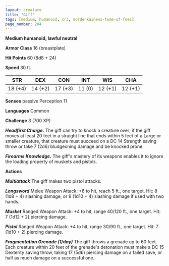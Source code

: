 ```yaml
---
layout: creature
title: "Giff"
tags: [medium, humanoid, cr3, mordenkainens-tome-of-foes]
page_number: 204
---
```


**Medium humanoid, lawful neutral**

**Armor Class** 16 (breastplate)

**Hit Points** 60  (8d8 + 24)

**Speed** 30 ft.

|   STR   |   DEX   |   CON   |   INT   |   WIS   |   CHA   |
|:-------:|:-------:|:-------:|:-------:|:-------:|:-------:|
| 18 (+4) | 14 (+2) | 17 (+3) | 11 (0) | 12 (+1) | 12 (+1) |

**Senses** passive Perception 11

**Languages** Common

**Challenge** 3 (700 XP)

***Headfirst Charge.*** The giff can try to knock a creature over; if the giff moves at least 20 feet in a straight line that ends within 5 feet of a Large or smaller creature, that creature must succeed on a DC 14 Strength saving throw or take 7 (2d6) bludgeoning damage and be knocked prone.

***Firearms Knowledge.*** The giff's mastery of its weapons enables it to ignore the loading property of muskets and pistols.

**Actions**

***Multiattack*** The giff makes two pistol attacks.

***Longsword*** Melee Weapon Attack: +6 to hit, reach 5 ft., one target. Hit: 8 (1d8 + 4) slashing damage, or 9 (1d10 + 4) slashing damage if used with two hands.

***Musket*** Ranged Weapon Attack: +4 to hit, range 40/120 ft., one target. Hit: 7 (1d12 + 2) piercing damage.

***Pistol*** Ranged Weapon Attack: +4 to hit, range 30/90 ft., one target. Hit: 7 (1d10 + 2) piercing damage.

***Fragmentation Grenade (1/day)*** The giff throws a grenade up to 60 feet. Each creature within 20 feet of the grenade's detonation must make a DC 15 Dexterity saving throw, taking 17 (5d6) piercing damage on a failed save, or half as much damage on a successful one.